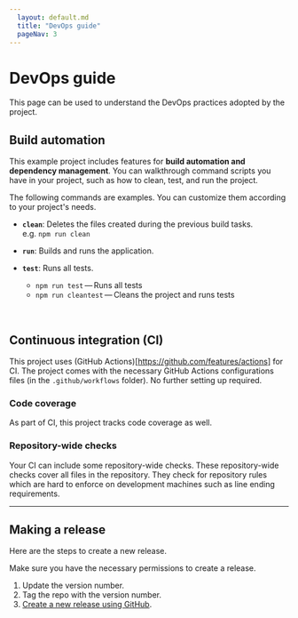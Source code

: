 ```yaml
---
  layout: default.md
  title: "DevOps guide"
  pageNav: 3
---
```


# DevOps guide

<!-- * Table of Contents -->
<page-nav-print />

<!-- -------------------------------------------------------------------------------------------------------------------- -->

<box type="tip">
This page can be used to understand the DevOps practices adopted by the project.
</box>

## Build automation

This example project includes features for **build automation and dependency management**. You can walkthrough command scripts you have in your project, such as how to clean, test, and run the project.

<panel header="**Example Commands for Typical Projects**">
<box type="info">
The following commands are examples. You can customize them according to your project's needs.
</box>

* **`clean`**: Deletes the files created during the previous build tasks.<br>
  e.g. `npm run clean`

* **`run`**: Builds and runs the application.<br>

* **`test`**: Runs all tests.
  * `npm run test` — Runs all tests
  * `npm run cleantest` — Cleans the project and runs tests

</panel>
<br>

## Continuous integration (CI)

This project uses (GitHub Actions)[https://github.com/features/actions] for CI. The project comes with the necessary GitHub Actions configurations files (in the `.github/workflows` folder). No further setting up required.

### Code coverage

As part of CI, this project tracks code coverage as well.

### Repository-wide checks

Your CI can include some repository-wide checks. These repository-wide checks cover all files in the repository. They check for repository rules which are hard to enforce on development machines such as line ending requirements.

--------------------------------------------------------------------------------------------------------------------

## Making a release

Here are the steps to create a new release.

<box type="warning">
Make sure you have the necessary permissions to create a release.
</box>
<popover id="pop:trigger_id" content="e.g. `v0.1`"></popover>

1. Update the version number.
1. Tag the repo with the <trigger for="pop:trigger_id">version number</trigger>. 
1. [Create a new release using GitHub](https://help.github.com/articles/creating-releases/).
